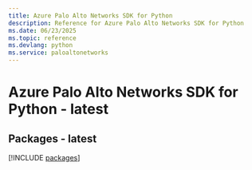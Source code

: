 ```yaml
---
title: Azure Palo Alto Networks SDK for Python
description: Reference for Azure Palo Alto Networks SDK for Python
ms.date: 06/23/2025
ms.topic: reference
ms.devlang: python
ms.service: paloaltonetworks
---
```

# Azure Palo Alto Networks SDK for Python - latest
## Packages - latest
[!INCLUDE [packages](palo-alto-networks-index.md)]